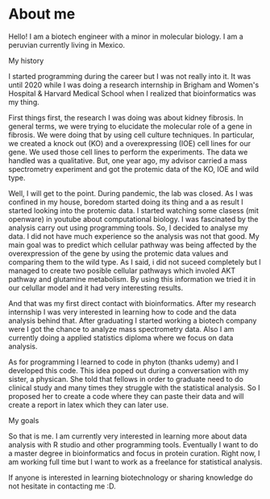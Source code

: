 # About me

Hello! I am a biotech engineer with a minor in molecular biology. I am a peruvian currently living in Mexico. 

My history 

I started programming during the career but I was not really into it. It was until 2020 while I was doing a research internship in Brigham and Women's Hospital & Harvard Medical School when I realized that bioinformatics was my thing. 

First things first, the research I was doing was about kidney fibrosis. In general terms, we were trying to elucidate the molecular role of  a gene in fibrosis. We were doing that by using cell culture techniques. In particular, we created a knock out (KO) and a overexpressing (IOE) cell lines for our gene. We used those cell lines to perform the experiments. The data we handled was a qualitative. But, one year ago, my advisor carried a mass spectrometry experiment and got the protemic data of the KO, IOE and wild type. 

Well, I will get to the point. During pandemic, the lab was closed. As I was confined in my house, boredom started doing its thing and a as result I started looking into the protemic data. I started watching some clasess (mit openware) in youtube about computational biology. I was fascinated by the analysis carry out using programming tools. So, I decided to analyse my data. I did not have much experience so the analysis was not that good. My main goal was to predict which cellular pathway was being affected by the overexpression of the gene by using the protemic data values and comparing them to the wild type. As I said, i did not suceed completely but I managed to create two posible cellular pathways which involed AKT pathway and glutamine metabolism. 
By using this information we tried it in our celullar model and it had very interesting results. 

And that was my first direct contact with bioinformatics. After my research internship I was very interested in learning how to code and the data analysis behind that. After graduating I started working a biotech company were I got the chance to analyze mass spectrometry data. Also I am currently doing a applied statistics diploma where we focus on data analysis. 

As for programming I learned to code in phyton (thanks udemy) and I developed this code. This idea poped out during a conversation with my sister, a physican. She told that fellows in order to graduate need to do clinical study and many times they struggle with the statistical analysis. So I proposed her to create a code where they can paste their data and will create a report in latex which they can later use. 

My goals 

So that is me. I am currently very interested in learning more  about data analysis with R studio and other programming tools. Eventually I want to do a master degree in bioinformatics and focus in protein curation. Right now, I am working full time but I want to work as a freelance for statistical analysis. 

If anyone is interested in learning biotechnology or sharing knowledge do not hesitate in contacting me :D.
